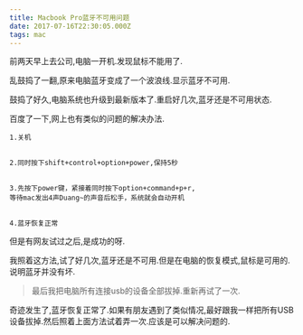 ```yaml
---
title: Macbook Pro蓝牙不可用问题
date: 2017-07-16T22:30:05.000Z
tags: mac
---
```

前两天早上去公司,电脑一开机.发现鼠标不能用了.

乱鼓捣了一翻,原来电脑蓝牙变成了一个波浪线.显示蓝牙不可用.

鼓捣了好久,电脑系统也升级到最新版本了.重启好几次,蓝牙还是不可用状态.


百度了一下,网上也有类似的问题的解决办法.

```
1.关机


2.同时按下shift+control+option+power,保持5秒


3.先按下power键，紧接着同时按下option+command+p+r,
等待mac发出4声Duang~的声音后松手，系统就会自动开机


4.蓝牙恢复正常
```

但是有网友试过之后,是成功的呀.

我照着这方法,试了好几次,蓝牙还是不可用.但是在电脑的恢复模式,鼠标是可用的.说明蓝牙并没有坏.

> 最后我把电脑所有连接usb的设备全部拔掉.重新再试了一次.

奇迹发生了,蓝牙恢复正常了.如果有朋友遇到了类似情况,最好跟我一样把所有USB设备拔掉.然后照着上面方法试着弄一次.应该是可以解决问题的.

